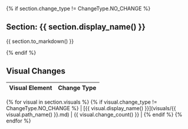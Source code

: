 {% if section.change_type != ChangeType.NO_CHANGE %}
## Section: {{ section.display_name() }}

{{ section.to_markdown() }}

{% endif  %}


## Visual Changes

| Visual Element | Change Type |
| -------------- | ----------- |
{% for visual in section.visuals %}
{% if visual.change_type != ChangeType.NO_CHANGE %}
| [{{ visual.display_name() }}](visuals/{{ visual.path_name() }}.md) | {{ visual.change_count() }} |
{% endif %}
{% endfor %}